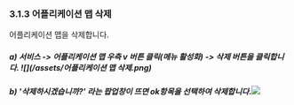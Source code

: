 ### 3.1.3 어플리케이션 맵 삭제

어플리케이션 맵을 삭제합니다.

##### a\) 서비스 -&gt; 어플리케이션 맵 우측 v 버튼 클릭\(메뉴 활성화\) -&gt; 삭제 버튼을 클릭합니다. ![](/assets/어플리케이션 맵 삭제.png)

##### b\) '삭제하시겠습니까?' 라는 팝업창이 뜨면 ok항목을 선택하여 삭제합니다.![](/assets/수정삭제.png)



